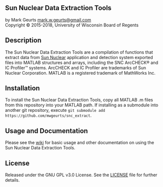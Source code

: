 ## Sun Nuclear Data Extraction Tools 

by Mark Geurts <mark.w.geurts@gmail.com>
<br>Copyright &copy; 2015-2018, University of Wisconsin Board of Regents

## Description

The Sun Nuclear Data Extraction Tools are a compilation of functions that extract data from [Sun Nuclear](http://www.sunnuclear.com) application and detection system exported files into MATLAB structures and arrays, including the SNC ArcCHECK&reg; and IC Profiler&#8482; systems.  ArcCHECK and IC Profiler are trademarks of Sun Nuclear Corporation. MATLAB is a registered trademark of MathWorks Inc.

## Installation

To install the Sun Nuclear Data Extraction Tools, copy all MATLAB .m files from this repository into your MATLAB path. If installing as a submodule into another git repository, execute `git submodule add https://github.com/mwgeurts/snc_extract`.  

## Usage and Documentation

Please see the [wiki](../../wiki) for basic usage and other documentation on using the Sun Nuclear Data Extraction Tools.

## License

Released under the GNU GPL v3.0 License.  See the [LICENSE](LICENSE) file for further details.
